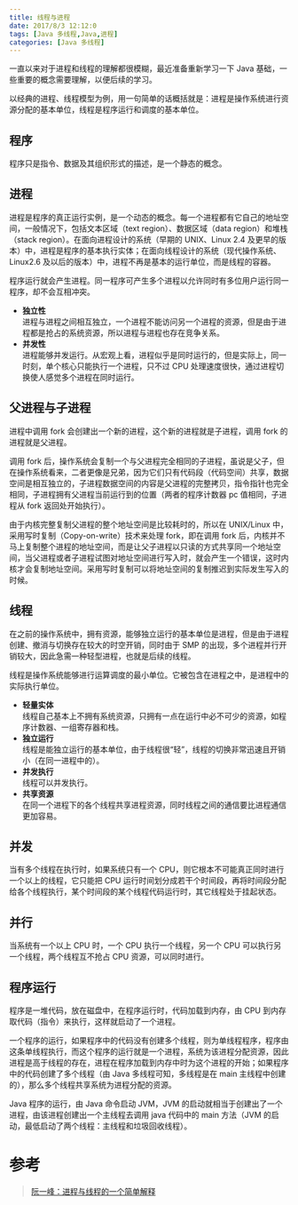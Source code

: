 ```yaml
---
title: 线程与进程
date: 2017/8/3 12:12:0
tags: [Java 多线程,Java,进程]
categories: [Java 多线程]
---
```

一直以来对于进程和线程的理解都很模糊，最近准备重新学习一下 Java 基础，一些重要的概念需要理解，以便后续的学习。

<!--more-->

以经典的进程、线程模型为例，用一句简单的话概括就是：进程是操作系统进行资源分配的基本单位，线程是程序运行和调度的基本单位。  

## 程序

程序只是指令、数据及其组织形式的描述，是一个静态的概念。  

## 进程

进程是程序的真正运行实例，是一个动态的概念。每一个进程都有它自己的地址空间，一般情况下，包括文本区域（text region）、数据区域（data region）和堆栈（stack region）。在面向进程设计的系统（早期的 UNIX、Linux 2.4 及更早的版本）中，进程是程序的基本执行实体；在面向线程设计的系统（现代操作系统、Linux2.6 及以后的版本）中，进程不再是基本的运行单位，而是线程的容器。  

程序运行就会产生进程。同一程序可产生多个进程以允许同时有多位用户运行同一程序，却不会互相冲突。  

- **独立性**  
进程与进程之间相互独立，一个进程不能访问另一个进程的资源，但是由于进程都是抢占的系统资源，所以进程与进程也存在竞争关系。  
- **并发性**  
进程能够并发运行。从宏观上看，进程似乎是同时运行的，但是实际上，同一时刻，单个核心只能执行一个进程，只不过 CPU 处理速度很快，通过进程切换使人感觉多个进程在同时运行。  

## 父进程与子进程
进程中调用 fork 会创建出一个新的进程，这个新的进程就是子进程，调用 fork 的进程就是父进程。  

调用 fork 后，操作系统会复制一个与父进程完全相同的子进程，虽说是父子，但在操作系统看来，二者更像是兄弟，因为它们只有代码段（代码空间）共享，数据空间是相互独立的，子进程数据空间的内容是父进程的完整拷贝，指令指针也完全相同，子进程拥有父进程当前运行到的位置（两者的程序计数器 pc 值相同，子进程从 fork 返回处开始执行）。  

由于内核完整复制父进程的整个地址空间是比较耗时的，所以在 UNIX/Linux 中，采用写时复制（Copy-on-write）技术来处理 fork，即在调用 fork 后，内核并不马上复制整个进程的地址空间，而是让父子进程以只读的方式共享同一个地址空间，当父进程或者子进程试图对地址空间进行写入时，就会产生一个错误，这时内核才会复制地址空间。采用写时复制可以将地址空间的复制推迟到实际发生写入的时候。  

## 线程
在之前的操作系统中，拥有资源，能够独立运行的基本单位是进程，但是由于进程创建、撤消与切换存在较大的时空开销，同时由于 SMP 的出现，多个进程并行开销较大，因此急需一种轻型进程，也就是后续的线程。  

线程是操作系统能够进行运算调度的最小单位。它被包含在进程之中，是进程中的实际执行单位。  

- **轻量实体**  
线程自己基本上不拥有系统资源，只拥有一点在运行中必不可少的资源，如程序计数器、一组寄存器和栈。  
- **独立运行**  
线程是能独立运行的基本单位，由于线程很“轻”，线程的切换非常迅速且开销小（在同一进程中的）。  
- **并发执行**  
线程可以并发执行。
- **共享资源**  
在同一个进程下的各个线程共享进程资源，同时线程之间的通信要比进程通信更加容易。  

## 并发
当有多个线程在执行时，如果系统只有一个 CPU，则它根本不可能真正同时进行一个以上的线程，它只能把 CPU 运行时间划分成若干个时间段，再将时间段分配给各个线程执行，某个时间段的某个线程代码运行时，其它线程处于挂起状态。  

## 并行
当系统有一个以上 CPU 时，一个 CPU 执行一个线程，另一个 CPU 可以执行另一个线程，两个线程互不抢占 CPU 资源，可以同时进行。  

## 程序运行
程序是一堆代码，放在磁盘中，在程序运行时，代码加载到内存，由 CPU 到内存取代码（指令）来执行，这样就启动了一个进程。  

一个程序的运行，如果程序中的代码没有创建多个线程，则为单线程程序，程序由这条单线程执行，而这个程序的运行就是一个进程，系统为该进程分配资源，因此进程是高于线程的存在，进程在程序加载到内存中时为这个进程的开始；如果程序中的代码创建了多个线程（由 Java 多线程可知，多线程是在 main 主线程中创建的），那么多个线程共享系统为进程分配的资源。  

Java 程序的运行，由 Java 命令启动 JVM，JVM 的启动就相当于创建出了一个进程，由该进程创建出一个主线程去调用 java 代码中的 main 方法（JVM 的启动，最低启动了两个线程：主线程和垃圾回收线程）。  

# 参考

> [阮一峰：进程与线程的一个简单解释](http://www.ruanyifeng.com/blog/2013/04/processes_and_threads.html)